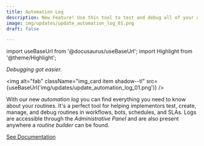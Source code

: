 ```yaml
---
title: Automation Log
description: New Feature! Use this tool to test and debug all of your automated routines.
image: img/updates/update_automation_log_01.png
draft: false

---
```


import useBaseUrl from '@docusaurus/useBaseUrl'; 
import Highlight from '@theme/Highlight';


<div className="align-center">
<div className="card">
<div className="card__header">

<span className="hero__subtitle"><em>Debugging got easier.</em></span>

</div>
<div className="card__image">

<img alt="fab" className="img_card item shadow--tl" src={useBaseUrl('img/updates/update_automation_log_01.png')} />
<br/>

</div>
<div className="card__body">

With our new _automation log_ you can find everything you need to know about your routines. It's a perfect tool for helping implementors test, create, manage, and debug routines in workflows, bots, schedules, and SLAs. Logs are accessible through the _Administrative Panel_ and are also present anywhere a _routine builder_ can be found.

</div>
<div className="card__footer text-center align-padding-center">

<a className="button button--info button--block" href="/docs/documentation/automation/automation_log">See Documentation</a>
<br/>

</div>
</div>
</div>
